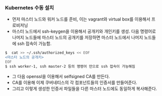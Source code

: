 ### Kubernetes 수동 설치
- 먼저 마스터 노드와 워커 노드를 준비, 이는 vagrant와 virtual box를 이용해서 프로비저닝
- 마스터 노드에서 ssh-keygen을 이용해서 공개키와 개인키를 생성. 다음 명령어로 나머지 노드들에 마스터 노드의 공개키를 저장하면 마스터 노드에서 나머지 노드들에 ssh 접속이 가능함.
```bash
$  cat >> ~/.ssh/authorized_keys << EOF
<마스터 노드의 공개키>
EOF
$ ssh worker-1, ssh master-2 등의 명령어 만으로 ssh 접속이 가능해짐
```
- 그 다음 openssl을 이용해서 selfsigned CA를 만든다.
- CA를 이용해 이제 쿠버네티스의 각 컴포넌트들의 인증서를 만들어준다.
- 그리고 이렇게 생성한 인증서 파일들을 다른 마스터 노드에도 동일하게 복사해준다.

